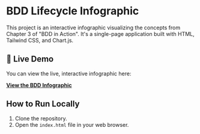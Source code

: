 # BDD Lifecycle Infographic

This project is an interactive infographic visualizing the concepts from Chapter 3 of "BDD in Action". It's a single-page application built with HTML, Tailwind CSS, and Chart.js.

## 🚀 Live Demo

You can view the live, interactive infographic here:

**[View the BDD Infographic](https://aghazadehm.github.io/TrainTimetables/)**

## How to Run Locally

1. Clone the repository.
2. Open the `index.html` file in your web browser.